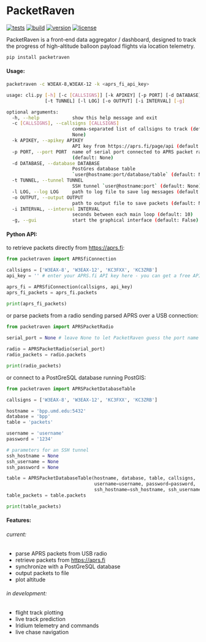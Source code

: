 # PacketRaven 

[![tests](https://github.com/UMDBPP/PacketRaven/workflows/tests/badge.svg)](https://github.com/UMDBPP/PacketRaven/actions?query=workflow%3Atests)
[![build](https://github.com/UMDBPP/PacketRaven/workflows/build/badge.svg)](https://github.com/UMDBPP/PacketRaven/actions?query=workflow%3Abuild)
[![version](https://img.shields.io/pypi/v/packetraven)](https://pypi.org/project/packetraven)
[![license](https://img.shields.io/badge/license-MIT-yellow.svg)](https://opensource.org/licenses/MIT)

PacketRaven is a front-end data aggregator / dashboard, designed to track the progress of high-altitude balloon payload flights via location telemetry.

```bash
pip install packetraven
```

#### Usage:
```bash
packetraven -c W3EAX-8,W3EAX-12 -k <aprs_fi_api_key> 
```
```bash
usage: cli.py [-h] [-c [CALLSIGNS]] [-k APIKEY] [-p PORT] [-d DATABASE]
              [-t TUNNEL] [-l LOG] [-o OUTPUT] [-i INTERVAL] [-g]

optional arguments:
  -h, --help            show this help message and exit
  -c [CALLSIGNS], --callsigns [CALLSIGNS]
                        comma-separated list of callsigns to track (default:
                        None)
  -k APIKEY, --apikey APIKEY
                        API key from https://aprs.fi/page/api (default: None)
  -p PORT, --port PORT  name of serial port connected to APRS packet radio
                        (default: None)
  -d DATABASE, --database DATABASE
                        PostGres database table
                        `user@hostname:port/database/table` (default: None)
  -t TUNNEL, --tunnel TUNNEL
                        SSH tunnel `user@hostname:port` (default: None)
  -l LOG, --log LOG     path to log file to save log messages (default: None)
  -o OUTPUT, --output OUTPUT
                        path to output file to save packets (default: None)
  -i INTERVAL, --interval INTERVAL
                        seconds between each main loop (default: 10)
  -g, --gui             start the graphical interface (default: False)
```

#### Python API:
to retrieve packets directly from https://aprs.fi:
```python
from packetraven import APRSfiConnection

callsigns = ['W3EAX-8', 'W3EAX-12', 'KC3FXX', 'KC3ZRB']
api_key = '' # enter your APRS.fi API key here - you can get a free API key from https://aprs.fi/page/api

aprs_fi = APRSfiConnection(callsigns, api_key)
aprs_fi_packets = aprs_fi.packets

print(aprs_fi_packets)
```
or parse packets from a radio sending parsed APRS over a USB connection:
```python
from packetraven import APRSPacketRadio
 
serial_port = None # leave None to let PacketRaven guess the port name  

radio = APRSPacketRadio(serial_port)
radio_packets = radio.packets

print(radio_packets)
```
or connect to a PostGreSQL database running PostGIS:
```python
from packetraven import APRSPacketDatabaseTable

callsigns = ['W3EAX-8', 'W3EAX-12', 'KC3FXX', 'KC3ZRB']

hostname = 'bpp.umd.edu:5432'
database = 'bpp'
table = 'packets'

username = 'username'
password = '1234'

# parameters for an SSH tunnel
ssh_hostname = None
ssh_username = None
ssh_password = None

table = APRSPacketDatabaseTable(hostname, database, table, callsigns, 
                                username=username, password=password, 
                                ssh_hostname=ssh_hostname, ssh_username=ssh_hostname, ssh_password=ssh_password)
table_packets = table.packets

print(table_packets)
```

#### Features:
###### current:
- parse APRS packets from USB radio
- retrieve packets from https://aprs.fi
- synchronize with a PostGreSQL database
- output packets to file
- plot altitude

###### in development:
- flight track plotting
- live track prediction
- Iridium telemetry and commands
- live chase navigation
